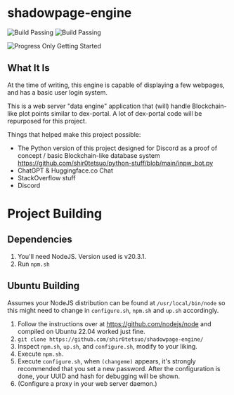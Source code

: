 # shadowpage-engine

![Build Passing](https://img.shields.io/badge/Build-Passing-green) ![Build Passing](https://img.shields.io/badge/NodeJS-v20.3.1-orange)

![Progress Only Getting Started](https://img.shields.io/badge/Progress-"I_think_we're_just_getting_started."_--_Master_Chief,_Halo_1-orange)

## What It Is

At the time of writing, this engine is capable of displaying a few webpages, and has a basic user login system.

This is a web server "data engine" application that (will) handle Blockchain-like plot points similar to dex-portal. A lot of dex-portal code will be repurposed for this project.

Things that helped make this project possible:

- The Python version of this project designed for Discord as a proof of concept / basic Blockchain-like database system https://github.com/shir0tetsuo/python-stuff/blob/main/inpw_bot.py
- ChatGPT & Huggingface.co Chat
- StackOverflow stuff
- Discord

# Project Building

## Dependencies

1. You'll need NodeJS. Version used is v20.3.1.
2. Run `npm.sh`

## Ubuntu Building

Assumes your NodeJS distribution can be found at `/usr/local/bin/node` so this might need to change in `configure.sh`, `npm.sh` and `up.sh` accordingly.

1. Follow the instructions over at https://github.com/nodejs/node and compiled on Ubuntu 22.04 worked just fine.
2. `git clone https://github.com/shir0tetsuo/shadowpage-engine/`
3. Inspect `npm.sh`, `up.sh`, and `configure.sh`, modify to your liking.
4. Execute `npm.sh`.
5. Execute `configure.sh`, when `(changeme)` appears, it's strongly recommended that you set a new password. After the configuration is done, your UUID and hash for debugging will be shown.
6. (Configure a proxy in your web server daemon.)

